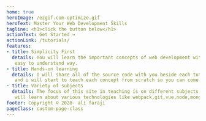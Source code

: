 ```yaml
---
home: true
heroImage: /ezgif.com-optimize.gif
heroText: Master Your Web Development Skills
tagline: <h1>click the button below</h1>
actionText: Get Started →
actionLink: /tutorials/
features:
- title: Simplicity First
  details: You will learn the important concepts of web development with a very
   easy to understand way.
- title: Hands-on learning
  details: I will share all of the source code with you beside each tutorial
   and i will start to teach each concept from scratch so you can come  along  with me.
- title: Variety of subjects
  details: The focus of this site in teaching is on different subjects so, you
   will learn about various technologies like webpack,git,vue,node,mongodb, firebase,...  .
footer: Copyright © 2020- ali faraji
pageClass: custom-page-class
---
```





